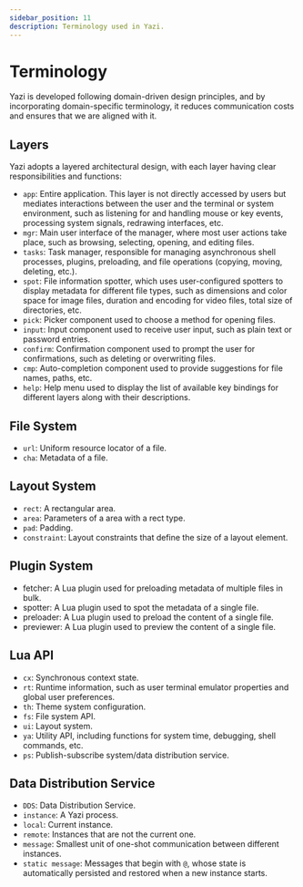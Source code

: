 ```yaml
---
sidebar_position: 11
description: Terminology used in Yazi.
---
```


# Terminology

Yazi is developed following domain-driven design principles, and by incorporating domain-specific terminology, it reduces communication costs and ensures that we are aligned with it.

## Layers

Yazi adopts a layered architectural design, with each layer having clear responsibilities and functions:

- `app`: Entire application. This layer is not directly accessed by users but mediates interactions between the user and the terminal or system environment, such as listening for and handling mouse or key events, processing system signals, redrawing interfaces, etc.
- `mgr`: Main user interface of the manager, where most user actions take place, such as browsing, selecting, opening, and editing files.
- `tasks`: Task manager, responsible for managing asynchronous shell processes, plugins, preloading, and file operations (copying, moving, deleting, etc.).
- `spot`: File information spotter, which uses user-configured spotters to display metadata for different file types, such as dimensions and color space for image files, duration and encoding for video files, total size of directories, etc.
- `pick`: Picker component used to choose a method for opening files.
- `input`: Input component used to receive user input, such as plain text or password entries.
- `confirm`: Confirmation component used to prompt the user for confirmations, such as deleting or overwriting files.
- `cmp`: Auto-completion component used to provide suggestions for file names, paths, etc.
- `help`: Help menu used to display the list of available key bindings for different layers along with their descriptions.

## File System

- `url`: Uniform resource locator of a file.
- `cha`: Metadata of a file.

## Layout System

- `rect`: A rectangular area.
- `area`: Parameters of a area with a rect type.
- `pad`: Padding.
- `constraint`: Layout constraints that define the size of a layout element.

## Plugin System

- fetcher: A Lua plugin used for preloading metadata of multiple files in bulk.
- spotter: A Lua plugin used to spot the metadata of a single file.
- preloader: A Lua plugin used to preload the content of a single file.
- previewer: A Lua plugin used to preview the content of a single file.

## Lua API

- `cx`: Synchronous context state.
- `rt`: Runtime information, such as user terminal emulator properties and global user preferences.
- `th`: Theme system configuration.
- `fs`: File system API.
- `ui`: Layout system.
- `ya`: Utility API, including functions for system time, debugging, shell commands, etc.
- `ps`: Publish-subscribe system/data distribution service.

## Data Distribution Service

- `DDS`: Data Distribution Service.
- `instance`: A Yazi process.
- `local`: Current instance.
- `remote`: Instances that are not the current one.
- `message`: Smallest unit of one-shot communication between different instances.
- `static message`: Messages that begin with `@`, whose state is automatically persisted and restored when a new instance starts.
